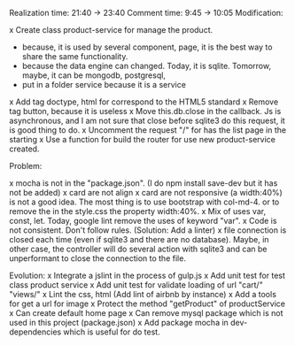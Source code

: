 Realization time: 21:40 -> 23:40
Comment time: 9:45 -> 10:05
Modification:

x Create class product-service for manage the product.
  - because, it is used by several component, page,
it is the best way to share the same functionality.
  - because the data engine can changed. Today, it is sqlite. Tomorrow,
  maybe, it can be mongodb, postgresql,
  - put in a folder service because it is a service

x Add tag doctype, html for correspond to the HTML5 standard
x Remove tag button, because it is useless
x Move this.db.close in the callback. 
Js is asynchronous, and I am not sure that close before sqlite3 do this request, 
it is good thing to do. 
x Uncomment the request "/" for has the list page in the starting
x Use a function for build the router for use new product-service created.

Problem:

x mocha is not in the "package.json". (I do npm install save-dev but it has not be added)
x card are not align
x card are not responsive (a width:40%) is not a good idea. The most thing is to use bootstrap with col-md-4.
or to remove the in the style.css the property width:40%.
x Mix of uses var, const, let. Today, google lint remove the uses of keyword "var". 
x Code is not consistent. Don't follow rules. (Solution: Add a linter)
x file connection is closed each time (even if sqlite3 and there are no database). Maybe, in other case,
the controller will do several action with sqlite3 and can be unperformant to close the connection to the file.

Evolution:
x Integrate a jslint in the process of gulp.js
x Add unit test for test class product service
x Add unit test for validate loading of url "cart/" "views/"
x Lint the css, html (Add lint of airbnb by instance)
x Add a tools for get a url for image
x Protect the method "getProduct" of productService
x Can create default home page
x Can remove mysql package which is not used in this project (package.json)
x Add package mocha in dev-dependencies which is useful for do test.
